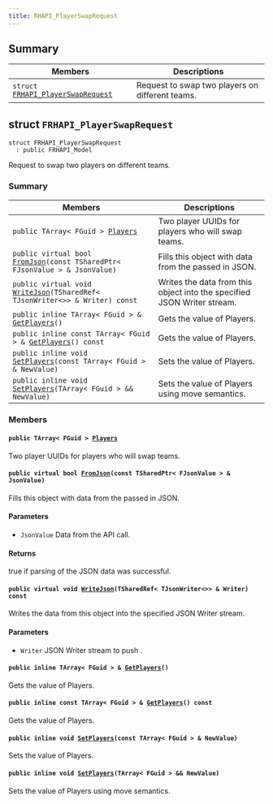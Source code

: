 ```yaml
---
title: RHAPI_PlayerSwapRequest
---
```


## Summary

 Members                        | Descriptions                                
--------------------------------|---------------------------------------------
`struct `[`FRHAPI_PlayerSwapRequest`](#structFRHAPI__PlayerSwapRequest) | Request to swap two players on different teams.

## struct `FRHAPI_PlayerSwapRequest` <a id="structFRHAPI__PlayerSwapRequest"></a>

```
struct FRHAPI_PlayerSwapRequest
  : public FRHAPI_Model
```

Request to swap two players on different teams.

### Summary

 Members                        | Descriptions                                
--------------------------------|---------------------------------------------
`public TArray< FGuid > `[`Players`](#structFRHAPI__PlayerSwapRequest_1add62788ef61cb09d4ad65d67842552b2) | Two player UUIDs for players who will swap teams.
`public virtual bool `[`FromJson`](#structFRHAPI__PlayerSwapRequest_1a5fa46cabd1d901dc52568d6ccf284ca2)`(const TSharedPtr< FJsonValue > & JsonValue)` | Fills this object with data from the passed in JSON.
`public virtual void `[`WriteJson`](#structFRHAPI__PlayerSwapRequest_1a439149699031ee738da038fb1df10caa)`(TSharedRef< TJsonWriter<>> & Writer) const` | Writes the data from this object into the specified JSON Writer stream.
`public inline TArray< FGuid > & `[`GetPlayers`](#structFRHAPI__PlayerSwapRequest_1aaf7f54e6dd305e09edf69265cbc6d066)`()` | Gets the value of Players.
`public inline const TArray< FGuid > & `[`GetPlayers`](#structFRHAPI__PlayerSwapRequest_1add57444c142e6a8b4527d3cadcf46bbe)`() const` | Gets the value of Players.
`public inline void `[`SetPlayers`](#structFRHAPI__PlayerSwapRequest_1a9d8ce67c08955bbc97c026630ec1abb9)`(const TArray< FGuid > & NewValue)` | Sets the value of Players.
`public inline void `[`SetPlayers`](#structFRHAPI__PlayerSwapRequest_1a98524c435b058c19c229db55dcd4b5e5)`(TArray< FGuid > && NewValue)` | Sets the value of Players using move semantics.

### Members

#### `public TArray< FGuid > `[`Players`](#structFRHAPI__PlayerSwapRequest_1add62788ef61cb09d4ad65d67842552b2) <a id="structFRHAPI__PlayerSwapRequest_1add62788ef61cb09d4ad65d67842552b2"></a>

Two player UUIDs for players who will swap teams.

#### `public virtual bool `[`FromJson`](#structFRHAPI__PlayerSwapRequest_1a5fa46cabd1d901dc52568d6ccf284ca2)`(const TSharedPtr< FJsonValue > & JsonValue)` <a id="structFRHAPI__PlayerSwapRequest_1a5fa46cabd1d901dc52568d6ccf284ca2"></a>

Fills this object with data from the passed in JSON.

#### Parameters
* `JsonValue` Data from the API call.

#### Returns
true if parsing of the JSON data was successful.

#### `public virtual void `[`WriteJson`](#structFRHAPI__PlayerSwapRequest_1a439149699031ee738da038fb1df10caa)`(TSharedRef< TJsonWriter<>> & Writer) const` <a id="structFRHAPI__PlayerSwapRequest_1a439149699031ee738da038fb1df10caa"></a>

Writes the data from this object into the specified JSON Writer stream.

#### Parameters
* `Writer` JSON Writer stream to push .

#### `public inline TArray< FGuid > & `[`GetPlayers`](#structFRHAPI__PlayerSwapRequest_1aaf7f54e6dd305e09edf69265cbc6d066)`()` <a id="structFRHAPI__PlayerSwapRequest_1aaf7f54e6dd305e09edf69265cbc6d066"></a>

Gets the value of Players.

#### `public inline const TArray< FGuid > & `[`GetPlayers`](#structFRHAPI__PlayerSwapRequest_1add57444c142e6a8b4527d3cadcf46bbe)`() const` <a id="structFRHAPI__PlayerSwapRequest_1add57444c142e6a8b4527d3cadcf46bbe"></a>

Gets the value of Players.

#### `public inline void `[`SetPlayers`](#structFRHAPI__PlayerSwapRequest_1a9d8ce67c08955bbc97c026630ec1abb9)`(const TArray< FGuid > & NewValue)` <a id="structFRHAPI__PlayerSwapRequest_1a9d8ce67c08955bbc97c026630ec1abb9"></a>

Sets the value of Players.

#### `public inline void `[`SetPlayers`](#structFRHAPI__PlayerSwapRequest_1a98524c435b058c19c229db55dcd4b5e5)`(TArray< FGuid > && NewValue)` <a id="structFRHAPI__PlayerSwapRequest_1a98524c435b058c19c229db55dcd4b5e5"></a>

Sets the value of Players using move semantics.

